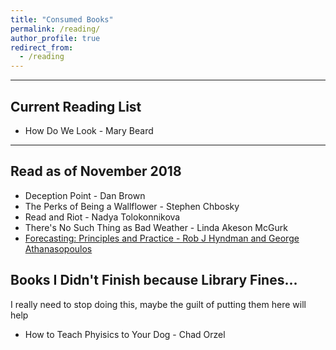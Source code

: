 ```yaml
---
title: "Consumed Books"
permalink: /reading/
author_profile: true
redirect_from:
  - /reading
---
```


***

## Current Reading List

* How Do We Look - Mary Beard

***

## Read as of November 2018

* Deception Point - Dan Brown
* The Perks of Being a Wallflower - Stephen Chbosky
* Read and Riot - Nadya Tolokonnikova
* There's No Such Thing as Bad Weather - Linda Akeson McGurk
* [Forecasting: Principles and Practice - Rob J Hyndman and George Athanasopoulos](https://otexts.org/fpp2/)

## Books I Didn't Finish because Library Fines...
I really need to stop doing this, maybe the guilt of putting them here will help

* How to Teach Phyisics to Your Dog - Chad Orzel